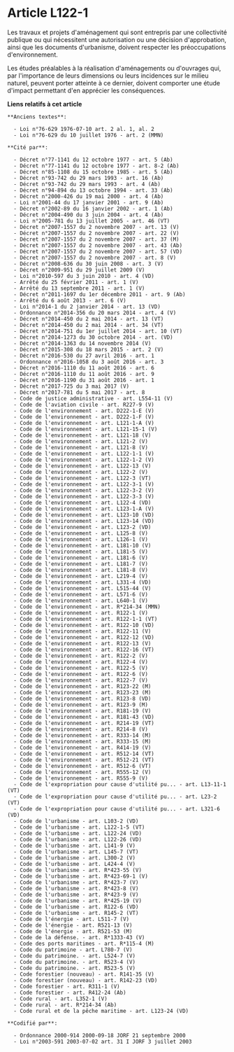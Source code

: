 # Article L122-1

Les travaux et projets d'aménagement qui sont entrepris par une collectivité publique ou qui nécessitent une autorisation ou
une décision d'approbation, ainsi que les documents d'urbanisme, doivent respecter les préoccupations d'environnement.

Les études préalables à la réalisation d'aménagements ou d'ouvrages qui, par l'importance de leurs dimensions ou leurs
incidences sur le milieu naturel, peuvent porter atteinte à ce dernier, doivent comporter une étude d'impact permettant d'en
apprécier les conséquences.

**Liens relatifs à cet article**

	**Anciens textes**:

	  - Loi n°76-629 1976-07-10 art. 2 al. 1, al. 2
	  - Loi n°76-629 du 10 juillet 1976 - art. 2 (MMN)

	**Cité par**:

	  - Décret n°77-1141 du 12 octobre 1977 - art. 5 (Ab)
	  - Décret n°77-1141 du 12 octobre 1977 - art. 8-2 (Ab)
	  - Décret n°85-1108 du 15 octobre 1985 - art. 5 (Ab)
	  - Décret n°93-742 du 29 mars 1993 - art. 16 (Ab)
	  - Décret n°93-742 du 29 mars 1993 - art. 4 (Ab)
	  - Décret n°94-894 du 13 octobre 1994 - art. 33 (Ab)
	  - Décret n°2000-426 du 19 mai 2000 - art. 4 (Ab)
	  - Loi n°2001-44 du 17 janvier 2001 - art. 9 (Ab)
	  - Décret n°2002-89 du 16 janvier 2002 - art. 1 (Ab)
	  - Décret n°2004-490 du 3 juin 2004 - art. 4 (Ab)
	  - Loi n°2005-781 du 13 juillet 2005 - art. 46 (VT)
	  - Décret n°2007-1557 du 2 novembre 2007 - art. 13 (V)
	  - Décret n°2007-1557 du 2 novembre 2007 - art. 22 (V)
	  - Décret n°2007-1557 du 2 novembre 2007 - art. 37 (M)
	  - Décret n°2007-1557 du 2 novembre 2007 - art. 43 (Ab)
	  - Décret n°2007-1557 du 2 novembre 2007 - art. 57 (VD)
	  - Décret n°2007-1557 du 2 novembre 2007 - art. 8 (V)
	  - Décret n°2008-636 du 30 juin 2008 - art. 3 (V)
	  - Décret n°2009-951 du 29 juillet 2009 (V)
	  - Loi n°2010-597 du 3 juin 2010 - art. 4 (VD)
	  - Arrêté du 25 février 2011 - art. 1 (V)
	  - Arrêté du 13 septembre 2011 - art. 1 (V)
	  - Décret n°2011-1697 du 1er décembre 2011 - art. 9 (Ab)
	  - Arrêté du 6 août 2013 - art. 6 (V)
	  - Loi n°2014-1 du 2 janvier 2014 - art. 13 (VD)
	  - Ordonnance n°2014-356 du 20 mars 2014 - art. 4 (V)
	  - Décret n°2014-450 du 2 mai 2014 - art. 13 (VT)
	  - Décret n°2014-450 du 2 mai 2014 - art. 34 (VT)
	  - Décret n°2014-751 du 1er juillet 2014 - art. 10 (VT)
	  - Décret n°2014-1273 du 30 octobre 2014 - art. (VD)
	  - Décret n°2014-1363 du 14 novembre 2014 (V)
	  - Décret n°2015-308 du 18 mars 2015 - art. 2 (V)
	  - Décret n°2016-530 du 27 avril 2016 - art. 1
	  - Ordonnance n°2016-1058 du 3 août 2016 - art. 3
	  - Décret n°2016-1110 du 11 août 2016 - art. 6
	  - Décret n°2016-1110 du 11 août 2016 - art. 9
	  - Décret n°2016-1190 du 31 août 2016 - art. 1
	  - Décret n°2017-725 du 3 mai 2017 (V)
	  - Décret n°2017-781 du 5 mai 2017 - art. 8
	  - Code de justice administrative - art. L554-11 (V)
	  - Code de l'aviation civile - art. R227-9 (V)
	  - Code de l'environnement - art. D222-1-E (V)
	  - Code de l'environnement - art. D222-1-F (V)
	  - Code de l'environnement - art. L121-1-A (V)
	  - Code de l'environnement - art. L121-15-1 (V)
	  - Code de l'environnement - art. L121-18 (V)
	  - Code de l'environnement - art. L121-2 (V)
	  - Code de l'environnement - art. L121-8 (V)
	  - Code de l'environnement - art. L122-1-1 (V)
	  - Code de l'environnement - art. L122-1-2 (V)
	  - Code de l'environnement - art. L122-13 (V)
	  - Code de l'environnement - art. L122-2 (V)
	  - Code de l'environnement - art. L122-3 (VT)
	  - Code de l'environnement - art. L122-3-1 (V)
	  - Code de l'environnement - art. L122-3-2 (V)
	  - Code de l'environnement - art. L122-3-3 (V)
	  - Code de l'environnement - art. L122-4 (VD)
	  - Code de l'environnement - art. L123-1-A (V)
	  - Code de l'environnement - art. L123-10 (VD)
	  - Code de l'environnement - art. L123-14 (VD)
	  - Code de l'environnement - art. L123-2 (VD)
	  - Code de l'environnement - art. L125-8 (V)
	  - Code de l'environnement - art. L126-1 (V)
	  - Code de l'environnement - art. L181-10 (V)
	  - Code de l'environnement - art. L181-5 (V)
	  - Code de l'environnement - art. L181-6 (V)
	  - Code de l'environnement - art. L181-7 (V)
	  - Code de l'environnement - art. L181-8 (V)
	  - Code de l'environnement - art. L219-4 (V)
	  - Code de l'environnement - art. L331-4 (VD)
	  - Code de l'environnement - art. L515-44 (V)
	  - Code de l'environnement - art. L571-6 (V)
	  - Code de l'environnement - art. L640-1 (V)
	  - Code de l'environnement - art. R*214-34 (MMN)
	  - Code de l'environnement - art. R122-1 (V)
	  - Code de l'environnement - art. R122-1-1 (VT)
	  - Code de l'environnement - art. R122-10 (VD)
	  - Code de l'environnement - art. R122-11 (V)
	  - Code de l'environnement - art. R122-12 (VD)
	  - Code de l'environnement - art. R122-13 (V)
	  - Code de l'environnement - art. R122-16 (VT)
	  - Code de l'environnement - art. R122-2 (V)
	  - Code de l'environnement - art. R122-4 (V)
	  - Code de l'environnement - art. R122-5 (V)
	  - Code de l'environnement - art. R122-6 (V)
	  - Code de l'environnement - art. R122-7 (V)
	  - Code de l'environnement - art. R123-22 (M)
	  - Code de l'environnement - art. R123-23 (M)
	  - Code de l'environnement - art. R123-8 (VD)
	  - Code de l'environnement - art. R123-9 (M)
	  - Code de l'environnement - art. R181-19 (V)
	  - Code de l'environnement - art. R181-43 (VD)
	  - Code de l'environnement - art. R214-19 (VT)
	  - Code de l'environnement - art. R214-8 (V)
	  - Code de l'environnement - art. R333-14 (M)
	  - Code de l'environnement - art. R333-15 (M)
	  - Code de l'environnement - art. R414-19 (V)
	  - Code de l'environnement - art. R512-14 (VT)
	  - Code de l'environnement - art. R512-21 (VT)
	  - Code de l'environnement - art. R512-6 (VT)
	  - Code de l'environnement - art. R555-12 (V)
	  - Code de l'environnement - art. R555-9 (V)
	  - Code de l'expropriation pour cause d'utilité pu... - art. L13-11-1 (VT)
	  - Code de l'expropriation pour cause d'utilité pu... - art. L23-2 (VT)
	  - Code de l'expropriation pour cause d'utilité pu... - art. L321-6 (VD)
	  - Code de l'urbanisme - art. L103-2 (VD)
	  - Code de l'urbanisme - art. L122-1-5 (VT)
	  - Code de l'urbanisme - art. L122-24 (VD)
	  - Code de l'urbanisme - art. L122-26 (VD)
	  - Code de l'urbanisme - art. L141-9 (V)
	  - Code de l'urbanisme - art. L145-7 (VT)
	  - Code de l'urbanisme - art. L300-2 (V)
	  - Code de l'urbanisme - art. L424-4 (V)
	  - Code de l'urbanisme - art. R*423-55 (V)
	  - Code de l'urbanisme - art. R*423-69-1 (V)
	  - Code de l'urbanisme - art. R*423-7 (V)
	  - Code de l'urbanisme - art. R*423-8 (V)
	  - Code de l'urbanisme - art. R*423-9 (V)
	  - Code de l'urbanisme - art. R*425-19 (V)
	  - Code de l'urbanisme - art. R122-6 (VD)
	  - Code de l'urbanisme - art. R145-2 (VT)
	  - Code de l'énergie - art. L511-7 (V)
	  - Code de l'énergie - art. R521-13 (V)
	  - Code de l'énergie - art. R521-53 (M)
	  - Code de la défense. - art. R*1333-43 (V)
	  - Code des ports maritimes - art. R*115-4 (M)
	  - Code du patrimoine - art. L780-7 (V)
	  - Code du patrimoine. - art. L524-7 (V)
	  - Code du patrimoine. - art. R523-4 (V)
	  - Code du patrimoine. - art. R523-5 (V)
	  - Code forestier (nouveau) - art. R141-35 (V)
	  - Code forestier (nouveau) - art. R142-23 (VD)
	  - Code forestier - art. R311-1 (V)
	  - Code forestier - art. R412-24 (Ab)
	  - Code rural - art. L352-1 (V)
	  - Code rural - art. R*214-34 (Ab)
	  - Code rural et de la pêche maritime - art. L123-24 (VD)

	**Codifié par**:

	  - Ordonnance 2000-914 2000-09-18 JORF 21 septembre 2000
	  - Loi n°2003-591 2003-07-02 art. 31 I JORF 3 juillet 2003
